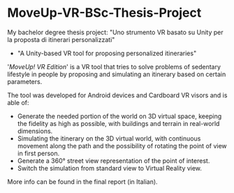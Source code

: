 # MoveUp-VR-BSc-Thesis-Project
My bachelor degree thesis project: "Uno strumento VR basato su Unity per la proposta di itinerari personalizzati" 
  - "A Unity-based VR tool for proposing personalized itineraries"

'*MoveUp! VR Edition*' is a VR tool that tries to solve problems of sedentary lifestyle in people by proposing and simulating an itinerary based on certain parameters.

The tool was developed for Android devices and Cardboard VR visors and is able of:
  - Generate the needed portion of the world on 3D virtual space, keeping the fidelity as high as possible, with buildings and terrain in real-world dimensions.
  - Simulating the itinerary on the 3D virtual world, with continuous movement along the path and the possibility of rotating the point of view in first person. 
  - Generate a 360° street view representation of the point of interest.
  - Switch the simulation from standard view to Virtual Reality view.

More info can be found in the final report (in Italian).
